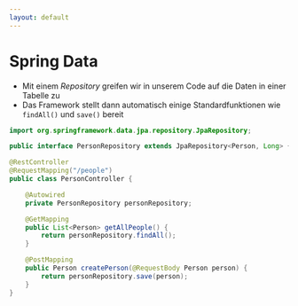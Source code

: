```yaml
---
layout: default
---
```


<!-- <Footer
    text="☕️ Java-Web-Technologien"
/> -->

# Spring Data <SubHeading text="Repository"/>

<div class="grid grid-cols-12">
<div class="col-span-12">

- Mit einem _Repository_ greifen wir in unserem Code auf die Daten in einer Tabelle zu
- Das Framework stellt dann automatisch einige Standardfunktionen wie `findAll()` und `save()` bereit

</div>
<div class="col-span-12 -mt-4">

```java
import org.springframework.data.jpa.repository.JpaRepository;

public interface PersonRepository extends JpaRepository<Person, Long> {}
```

```java
@RestController
@RequestMapping("/people")
public class PersonController {

    @Autowired
    private PersonRepository personRepository;

    @GetMapping
    public List<Person> getAllPeople() {
        return personRepository.findAll();
    }

    @PostMapping
    public Person createPerson(@RequestBody Person person) {
        return personRepository.save(person);
    }
}
```

</div>
</div>

<!-- <PageNumber/> -->

